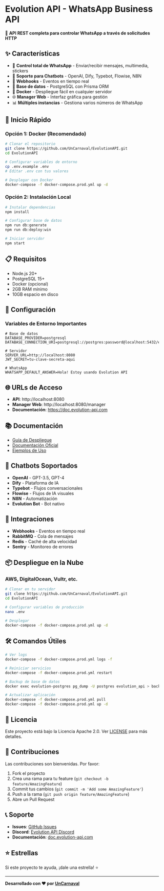 # Evolution API - WhatsApp Business API

🚀 **API REST completa para controlar WhatsApp a través de solicitudes HTTP**

## ✨ Características

- 📱 **Control total de WhatsApp** - Enviar/recibir mensajes, multimedia, stickers
- 🤖 **Soporte para Chatbots** - OpenAI, Dify, Typebot, Flowise, N8N
- 🔗 **Webhooks** - Eventos en tiempo real
- 💾 **Base de datos** - PostgreSQL con Prisma ORM
- 🐳 **Docker** - Despliegue fácil en cualquier servidor
- 🌐 **Manager Web** - Interfaz gráfica para gestión
- 📊 **Múltiples instancias** - Gestiona varios números de WhatsApp

## 🚀 Inicio Rápido

### Opción 1: Docker (Recomendado)

```bash
# Clonar el repositorio
git clone https://github.com/UnCarnaval/EvolutionAPI.git
cd EvolutionAPI

# Configurar variables de entorno
cp .env.example .env
# Editar .env con tus valores

# Desplegar con Docker
docker-compose -f docker-compose.prod.yml up -d
```

### Opción 2: Instalación Local

```bash
# Instalar dependencias
npm install

# Configurar base de datos
npm run db:generate
npm run db:deploy:win

# Iniciar servidor
npm start
```

## 📋 Requisitos

- Node.js 20+
- PostgreSQL 15+
- Docker (opcional)
- 2GB RAM mínimo
- 10GB espacio en disco

## 🔧 Configuración

### Variables de Entorno Importantes

```env
# Base de datos
DATABASE_PROVIDER=postgresql
DATABASE_CONNECTION_URI=postgresql://postgres:password@localhost:5432/evolution_api

# Servidor
SERVER_URL=http://localhost:8080
JWT_SECRET=tu-clave-secreta-aqui

# WhatsApp
WHATSAPP_DEFAULT_ANSWER=Hola! Estoy usando Evolution API
```

## 🌐 URLs de Acceso

- **API**: http://localhost:8080
- **Manager Web**: http://localhost:8080/manager
- **Documentación**: https://doc.evolution-api.com

## 📚 Documentación

- [Guía de Despliegue](DEPLOYMENT.md)
- [Documentación Oficial](https://doc.evolution-api.com)
- [Ejemplos de Uso](https://github.com/EvolutionAPI/evolution-api/tree/main/Examples)

## 🤖 Chatbots Soportados

- **OpenAI** - GPT-3.5, GPT-4
- **Dify** - Plataforma de IA
- **Typebot** - Flujos conversacionales
- **Flowise** - Flujos de IA visuales
- **N8N** - Automatización
- **Evolution Bot** - Bot nativo

## 🔗 Integraciones

- **Webhooks** - Eventos en tiempo real
- **RabbitMQ** - Cola de mensajes
- **Redis** - Caché de alta velocidad
- **Sentry** - Monitoreo de errores

## 📦 Despliegue en la Nube

### AWS, DigitalOcean, Vultr, etc.

```bash
# Clonar en tu servidor
git clone https://github.com/UnCarnaval/EvolutionAPI.git
cd EvolutionAPI

# Configurar variables de producción
nano .env

# Desplegar
docker-compose -f docker-compose.prod.yml up -d
```

## 🛠️ Comandos Útiles

```bash
# Ver logs
docker-compose -f docker-compose.prod.yml logs -f

# Reiniciar servicios
docker-compose -f docker-compose.prod.yml restart

# Backup de base de datos
docker exec evolution-postgres pg_dump -U postgres evolution_api > backup.sql

# Actualizar aplicación
docker-compose -f docker-compose.prod.yml pull
docker-compose -f docker-compose.prod.yml up -d
```

## 📄 Licencia

Este proyecto está bajo la Licencia Apache 2.0. Ver [LICENSE](LICENSE) para más detalles.

## 🤝 Contribuciones

Las contribuciones son bienvenidas. Por favor:

1. Fork el proyecto
2. Crea una rama para tu feature (`git checkout -b feature/AmazingFeature`)
3. Commit tus cambios (`git commit -m 'Add some AmazingFeature'`)
4. Push a la rama (`git push origin feature/AmazingFeature`)
5. Abre un Pull Request

## 📞 Soporte

- **Issues**: [GitHub Issues](https://github.com/UnCarnaval/EvolutionAPI/issues)
- **Discord**: [Evolution API Discord](https://discord.gg/evolutionapi)
- **Documentación**: [doc.evolution-api.com](https://doc.evolution-api.com)

## ⭐ Estrellas

Si este proyecto te ayuda, ¡dale una estrella! ⭐

---

**Desarrollado con ❤️ por [UnCarnaval](https://github.com/UnCarnaval)**